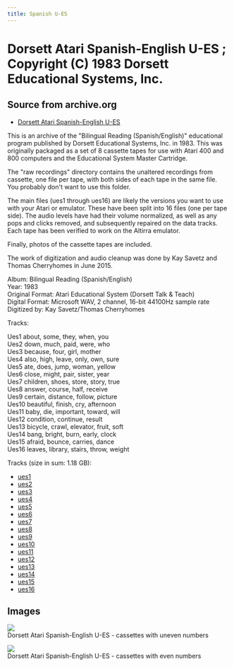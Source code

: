 ```yaml
---
title: Spanish U-ES
---
```

# Dorsett Atari Spanish-English U-ES ; Copyright (C) 1983 Dorsett Educational Systems, Inc.  
## Source from archive.org  
- [Dorsett Atari Spanish-English U-ES](https://archive.org/details/DorsettAtariBilingualReadingSpanishEnglish)  
  
This is an archive of the "Bilingual Reading (Spanish/English)" educational program published by Dorsett Educational Systems, Inc. in 1983. This was originally packaged as a set of 8 cassette tapes for use with Atari 400 and 800 computers and the Educational System Master Cartridge.  
  
The "raw recordings" directory contains the unaltered recordings from cassette, one file per tape, with both sides of each tape in the same file. You probably don't want to use this folder.  
  
The main files (ues1 through ues16) are likely the versions you want to use with your Atari or emulator. These have been split into 16 files (one per tape side). The audio levels have had their volume normalized, as well as any pops and clicks removed, and subsequently repaired on the data tracks. Each tape has been verified to work on the Altirra emulator.  
  
Finally, photos of the cassette tapes are included.  
  
The work of digitization and audio cleanup was done by Kay Savetz and Thomas Cherryhomes in June 2015.  
  
Album: Bilingual Reading (Spanish/English)  
Year: 1983  
Original Format: Atari Educational System (Dorsett Talk & Teach)  
Digital Format: Microsoft WAV, 2 channel, 16-bit 44100Hz sample rate  
Digitized by: Kay Savetz/Thomas Cherryhomes  
  
Tracks:  
  
Ues1	about, some, they, when, you  
Ues2	down, much, paid, were, who  
Ues3	because, four, girl, mother  
Ues4	also, high, leave, only, own, sure  
Ues5	ate, does, jump, woman, yellow  
Ues6	close, might, pair, sister, year  
Ues7	children, shoes, store, story, true  
Ues8	answer, course, half, receive  
Ues9	certain, distance, follow, picture  
Ues10	beautiful, finish, cry, afternoon  
Ues11	baby, die, important, toward, will  
Ues12	condition, continue, result  
Ues13	bicycle, crawl, elevator, fruit, soft  
Ues14	bang, bright, burn, early, clock  
Ues15	afraid, bounce, carries, dance  
Ues16	leaves, library, stairs, throw, weight  
  
Tracks (size in sum: 1.18 GB):  
  
- [ues1](http://data.atariwiki.org/FLAC/Spanish-English/ues1.flac)  
- [ues2](http://data.atariwiki.org/FLAC/Spanish-English/ues2.flac)  
- [ues3](http://data.atariwiki.org/FLAC/Spanish-English/ues3.flac)  
- [ues4](http://data.atariwiki.org/FLAC/Spanish-English/ues4.flac)  
- [ues5](http://data.atariwiki.org/FLAC/Spanish-English/ues5.flac)  
- [ues6](http://data.atariwiki.org/FLAC/Spanish-English/ues6.flac)  
- [ues7](http://data.atariwiki.org/FLAC/Spanish-English/ues7.flac)  
- [ues8](http://data.atariwiki.org/FLAC/Spanish-English/ues8.flac)  
- [ues9](http://data.atariwiki.org/FLAC/Spanish-English/ues9.flac)  
- [ues10](http://data.atariwiki.org/FLAC/Spanish-English/ues10.flac)  
- [ues11](http://data.atariwiki.org/FLAC/Spanish-English/ues11.flac)  
- [ues12](http://data.atariwiki.org/FLAC/Spanish-English/ues12.flac)  
- [ues13](http://data.atariwiki.org/FLAC/Spanish-English/ues13.flac)  
- [ues14](http://data.atariwiki.org/FLAC/Spanish-English/ues14.flac)  
- [ues15](http://data.atariwiki.org/FLAC/Spanish-English/ues15.flac)  
- [ues16](http://data.atariwiki.org/FLAC/Spanish-English/ues16.flac)  
## Images  
![](attachments/uesA_.jpg)  
Dorsett Atari Spanish-English U-ES - cassettes with uneven numbers  
  
![](attachments/uesB_.jpg)  
Dorsett Atari Spanish-English U-ES - cassettes with even numbers  
